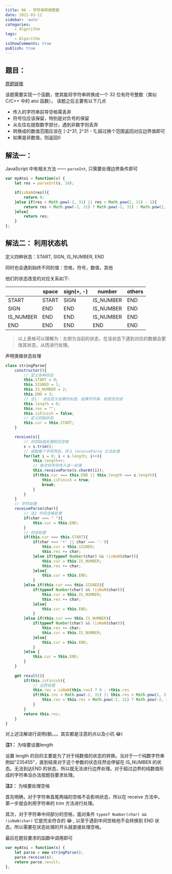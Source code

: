```yaml
---
title: 08 - 字符串转换整数
date: 2021-03-12
sidebar: 'auto'
categories: 
    - Algorithm
tags: 
    - Algorithm
isShowComments: true
publish: true
---
```



## 题目：
<i class="far fa-keyboard"></i>[原题链接](https://leetcode-cn.com/problems/string-to-integer-atoi/)

该题需要实现一个函数，使其能将字符串转换成一个 32 位有符号整数（类似 C/C++ 中的 atoi 函数）。
读题之后主要有以下几点
  - 传入的字符串前导空格需丢弃
  - 符号位应该保留，特别是对负号的保留
  - 从左往右提取数字部分，遇到非数字则丢弃
  - 转换成的数值范围应该在 [-2^31, 2^31 - 1],超过换个范围返回对应边界值即可
  - 如果是非数值，则返回0

## 解法一：
JavaScript 中有相关方法 —— `parseInt`, 只需要处理边界条件即可    
```js
var myAtoi = function(s) {
    let res = parseInt(s, 10);

    if(isNaN(res)){
        return 0;
    }else if(res < Math.pow(-2, 31) || res > Math.pow(2, 31) - 1){
        return res < Math.pow(-2, 31) ? Math.pow(-2, 31) : Math.pow(2, 31) - 1;
    }else{
        return res;
    }
};
```

## 解法二： 利用状态机

定义四种状态：START, SIGN, IS_NUMBER, END

同时也会遇到始终不同的值：空格，符号，数值，其他

他们的状态改变的对应关系如下:

|           | space | sign(+, -) | number    | others |
| --------- | ----- | ---------- | --------- | ------ |
| START     | START | SIGN       | IS_NUMBER | END    |
| SIGN      | END   | END        | IS_NUMBER | END    |
| IS_NUMBER | END   | END        | IS_NUMBER | END    |
| END       | END   | END        | END       | END    |

> 以上表格可以理解为：左侧为当前的状态，在该状态下遇到对应的数据会更改其状态，从而进行处理。

声明类做状态处理

```js
class stringParse{
    constructor(){
        // 定义各种状态
        this.START = 0;
        this.SIGNED = 1;
        this.IS_NUMBER = 2;
        this.END = 3;
        // 注1： 该处定义结果的长度，结果字符串，和是否完成
        this.length = 0;
        this.res = "";
        this.isFinish = false;
        // 定义初始状态
        this.cur = this.START;
    }

    receive(s){
        // 对初始值处理前后空格
        s = s.trim();
        // 读取每个字符然后，传入 receiveParse 方法处理
        for(let i = 0; i < s.length; i++){
            this.length++;
            // 依次将字符传入逐一处理
            this.receiveParse(s.charAt(i));
            if(this.cur === this.END || this.length === s.length){
                this.isFinish = true;
                break;
            }
        }
    }
	// 字符处理
    receiveParse(char){
        // 注2 中间空格处理
        if(char === " "){
            this.cur = this.END;
        }
        // 状态处理
        if(this.cur === this.START){
            if(char === '+' || char === '-'){
                this.cur = this.SIGNED;
                this.res += char;
            }else if(typeof Number(char) && !isNaN(char)){
                this.cur = this.IS_NUMBER;
                this.res += char;
            }else{
                this.cur = this.END;
            }
        }else if(this.cur === this.SIGNED){
            if(typeof Number(char) && !isNaN(char)){
                this.cur = this.IS_NUMBER;
                this.res += char;
            }else{
                this.cur = this.END;
            }
        }else if(this.cur === this.IS_NUMBER){
            if(typeof Number(char) && !isNaN(char)){
                this.res += char;
                this.cur = this.IS_NUMBER;
            }else{
                this.cur = this.END;
            }
        }else {
            this.cur = this.END;
        }
    }
    
    get result(){
        if(this.isFinish){
            // 边界处理
            this.res = isNaN(this.res) ? 0 : +this.res
            if(this.res < Math.pow(-2, 31) || this.res > Math.pow(2, 31) - 1){
                this.res = this.res < Math.pow(-2, 31) ? Math.pow(-2, 31) : Math.pow(2, 31) - 1;
            }
        }
        return this.res;
    }
}
```

对上述注解进行说明(额。。。其实都是注意的点以及小坑 :joy:)

**注1：** 为啥要设置length

设置 length 的目的主要是为了对于纯数值的状态的转换。当对于一个纯数字符串例如"235455"，直到结束对于这个参数的状态任然会停留在 IS_NUMBER 的状态。无法到达END 的状态，所以就无法进行边界处理。对于超过边界的纯数值形成的字符串没办法按题目要求处理。

**注2：** 为啥要处理空格

首先明确，对于字符串首尾两端的空格不会影响状态，所以在 receive 方法中，第一步就会利用字符串的 trim 方法进行处理。

其次，对于字符串中间部分的空格，面对条件 `typeof Number(char) && !isNaN(char)` 它是完全符合的 :joy: , 以至于遇到中间空格他不会转换到 END 状态。所以需要在状态处理的开头就直接处理空格。



最后在题目要求的函数中调用即可

```js
var myAtoi = function(s) {
    let parse = new stringParse();
    parse.receive(s);
    return parse.result;
};
```













